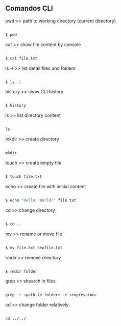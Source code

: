 ## Comandos CLI

pwd >> path to working directory (current directory)

```sh

$ pwd

```

cat >> show file content by console

```sh

$ cat file.txt

```


ls -l >> list detail files and folders

```sh

$ ls -l

```

history >> show CLI history

```sh

$ history

````

ls >> list directory content

```sh

ls

```

mkdir >> create directory

```sh

mkdir

```

touch >> create empty file 

```sh

$ touch file.txt

```

echo >> create file with inicial content

```sh

$ echo "Hello, World!" file.txt

````

cd >> change directory

```sh

$ cd ..

````

mv >> rename or move file

```sh

$ mv file.txt newfile.txt

````

rmdir >> remove directory

```sh

$ rmdir folder

```

grep >> shearch in files

```sh

grep -r <path-to-folder> -e <expression> 

```


cd >> change folder relatively

```sh

cd ../../

```

